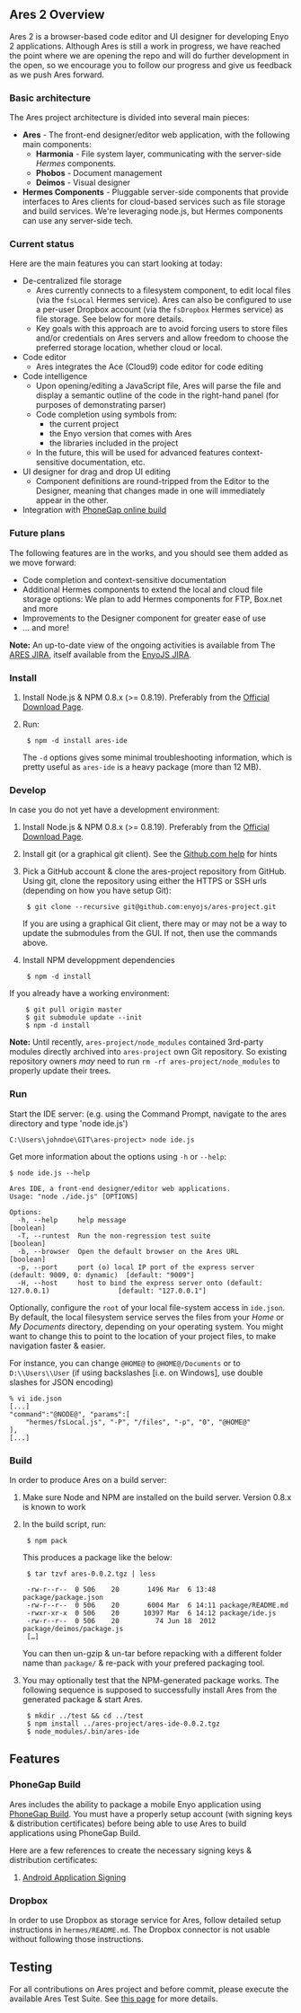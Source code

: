 ## Ares 2 Overview

Ares 2 is a browser-based code editor and UI designer for developing Enyo 2 applications.  Although Ares is still a work in progress, we have reached the point where we are opening the repo and will do further development in the open, so we encourage you to follow our progress and give us feedback as we push Ares forward.

### Basic architecture

The Ares project architecture is divided into several main pieces:

* **Ares** - The front-end designer/editor web application, with the following main components:
	* **Harmonia** - File system layer, communicating with the server-side _Hermes_ components.
	* **Phobos** - Document management
	* **Deimos** - Visual designer
* **Hermes Components** - Pluggable server-side components that provide interfaces to Ares clients for cloud-based services such as file storage and build services.  We're leveraging node.js, but Hermes components can use any server-side tech.

### Current status

Here are the main features you can start looking at today:

* De-centralized file storage
	* Ares currently connects to a filesystem component, to edit local files (via the `fsLocal` Hermes service).  Ares can also be configured to use a per-user Dropbox account (via the `fsDropbox` Hermes service) as file storage.  See below for more details.
	* Key goals with this approach are to avoid forcing users to store files and/or credentials on Ares servers and allow freedom to choose the preferred storage location, whether cloud or local.
* Code editor
	* Ares integrates the Ace (Cloud9) code editor for code editing
* Code intelligence
	* Upon opening/editing a JavaScript file, Ares will parse the file and display a semantic outline of the code in the right-hand panel (for purposes of demonstrating parser)
	* Code completion using symbols from:
	  * the current project
	  * the Enyo version that comes with Ares
	  * the libraries included in the project
	* In the future, this will be used for advanced features context-sensitive documentation, etc.
* UI designer for drag and drop UI editing
	* Component definitions are round-tripped from the Editor to the Designer, meaning that changes made in one will immediately appear in the other.
* Integration with [PhoneGap online build](http://build.phonegap.com)
	
### Future plans

The following features are in the works, and you should see them added as we move forward:

* Code completion and context-sensitive documentation
* Additional Hermes components to extend the local and cloud file storage options: We plan to add Hermes components for FTP, Box.net and more
* Improvements to the Designer component for greater ease of use
* ... and more!

**Note:**  An up-to-date view of the ongoing activities is available from The [ARES JIRA](https://enyojs.atlassian.net/browse/ENYO/component/10302), itself available from the [EnyoJS JIRA](https://enyojs.atlassian.net/browse/ENYO).

### Install

1. Install Node.js & NPM 0.8.x (>= 0.8.19).  Preferably from the [Official Download Page](http://nodejs.org/#download).
1. Run:

		$ npm -d install ares-ide

	The `-d` options gives some minimal troubleshooting information, which is pretty useful as `ares-ide` is a heavy package (more than 12 MB).

### Develop

In case you do not yet have a development environment:

1. Install Node.js & NPM 0.8.x (>= 0.8.19).  Preferably from the [Official Download Page](http://nodejs.org/#download).
1. Install git (or a graphical git client).  See the [Github.com help](https://help.github.com/articles/set-up-git) for hints
1. Pick a GitHub account & clone the ares-project repository from GitHub.  Using git, clone the repository using either the HTTPS or SSH urls (depending on how you have setup Git):

		$ git clone --recursive git@github.com:enyojs/ares-project.git
		
   If you are using a graphical Git client, there may or may not be a way to update the submodules from the GUI. If not, then use the commands above.

1. Install NPM developpment dependencies
   
		$ npm -d install

If you already have a working environment:

		$ git pull origin master
		$ git submodule update --init
		$ npm -d install

**Note:** Until recently, `ares-project/node_modules` contained 3rd-party modules directly archived into `ares-project` own Git repository.  So existing repository owners _may_ need to run `rm -rf ares-project/node_modules` to properly update their trees.

### Run

Start the IDE server: (e.g. using the Command Prompt, navigate to the ares directory and type 'node ide.js')

	C:\Users\johndoe\GIT\ares-project> node ide.js

Get more information about the options using `-h` or `--help`:

	$ node ide.js --help

	Ares IDE, a front-end designer/editor web applications.
	Usage: "node ./ide.js" [OPTIONS]

	Options:
	  -h, --help     help message                                                              [boolean]
	  -T, --runtest  Run the non-regression test suite                                         [boolean]
	  -b, --browser  Open the default browser on the Ares URL                                  [boolean]
	  -p, --port     port (o) local IP port of the express server (default: 9009, 0: dynamic)  [default: "9009"]
	  -H, --host     host to bind the express server onto (default: 127.0.0.1)                 [default: "127.0.0.1"]

Optionally, configure the `root` of your local file-system access in `ide.json`. By default, the local filesystem service serves the files from your _Home_ or _My Documents_ directory, depending on your operating system. You might want to change this to point to the location of your project files, to make navigation faster & easier. 

For instance, you can change `@HOME@` to `@HOME@/Documents` or to `D:\\Users\\User` (if using backslashes [i.e. on Windows], use double slashes for JSON encoding)

	% vi ide.json
	[...]
	"command":"@NODE@", "params":[
		"hermes/fsLocal.js", "-P", "/files", "-p", "0", "@HOME@"
	],
	[...]

### Build

In order to produce Ares on a build server:

1. Make sure Node and NPM are installed on the build server.  Version 0.8.x is known to work
1. In the build script, run:

		$ npm pack

	This produces a package like the below:
  
		$ tar tzvf ares-0.0.2.tgz | less
		
		-rw-r--r--  0 506    20       1496 Mar  6 13:48 package/package.json
		-rw-r--r--  0 506    20       6004 Mar  6 14:11 package/README.md
		-rwxr-xr-x  0 506    20      10397 Mar  6 14:12 package/ide.js
		-rw-r--r--  0 506    20         74 Jun 18  2012 package/deimos/package.js
		[…]

	You can then un-gzip & un-tar before repacking with a different folder name than `package/` & re-pack with your prefered packaging tool.
1. You may optionally test that the NPM-generated package works.  The following sequence is supposed to successfully install Ares from the generated package & start Ares.

		$ mkdir ../test && cd ../test
		$ npm install ../ares-project/ares-ide-0.0.2.tgz
		$ node_modules/.bin/ares-ide

## Features

### PhoneGap Build

Ares includes the ability to package a mobile Enyo application using [PhoneGap Build](https://build.phonegap.com/).  You must have a properly setup account (with signing keys & distribution certificates) before being able to use Ares to build applications using PhoneGap Build.

Here are a few references to create the necessary signing keys & distribution certificates:

1. [Android Application Signing](http://developer.android.com/tools/publishing/app-signing.html)

### Dropbox

In order to use Dropbox as storage service for Ares, follow detailed setup instructions in `hermes/README.md`.  The Dropbox connector is not usable without following those instructions.


## Testing

For all contributions on Ares project and before commit, please execute the available Ares Test Suite. See [this page](test/README.md) for more details.

